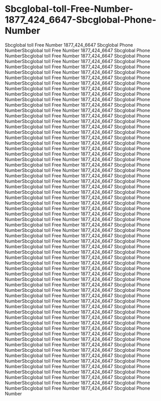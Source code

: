# Sbcglobal-toll-Free-Number-1877_424_6647-Sbcglobal-Phone-Number
Sbcglobal toll Free Number 1877_424_6647 Sbcglobal Phone NumberSbcglobal toll Free Number 1877_424_6647 Sbcglobal Phone NumberSbcglobal toll Free Number 1877_424_6647 Sbcglobal Phone NumberSbcglobal toll Free Number 1877_424_6647 Sbcglobal Phone NumberSbcglobal toll Free Number 1877_424_6647 Sbcglobal Phone NumberSbcglobal toll Free Number 1877_424_6647 Sbcglobal Phone NumberSbcglobal toll Free Number 1877_424_6647 Sbcglobal Phone NumberSbcglobal toll Free Number 1877_424_6647 Sbcglobal Phone NumberSbcglobal toll Free Number 1877_424_6647 Sbcglobal Phone NumberSbcglobal toll Free Number 1877_424_6647 Sbcglobal Phone NumberSbcglobal toll Free Number 1877_424_6647 Sbcglobal Phone NumberSbcglobal toll Free Number 1877_424_6647 Sbcglobal Phone NumberSbcglobal toll Free Number 1877_424_6647 Sbcglobal Phone NumberSbcglobal toll Free Number 1877_424_6647 Sbcglobal Phone NumberSbcglobal toll Free Number 1877_424_6647 Sbcglobal Phone NumberSbcglobal toll Free Number 1877_424_6647 Sbcglobal Phone NumberSbcglobal toll Free Number 1877_424_6647 Sbcglobal Phone NumberSbcglobal toll Free Number 1877_424_6647 Sbcglobal Phone NumberSbcglobal toll Free Number 1877_424_6647 Sbcglobal Phone NumberSbcglobal toll Free Number 1877_424_6647 Sbcglobal Phone NumberSbcglobal toll Free Number 1877_424_6647 Sbcglobal Phone NumberSbcglobal toll Free Number 1877_424_6647 Sbcglobal Phone NumberSbcglobal toll Free Number 1877_424_6647 Sbcglobal Phone NumberSbcglobal toll Free Number 1877_424_6647 Sbcglobal Phone NumberSbcglobal toll Free Number 1877_424_6647 Sbcglobal Phone NumberSbcglobal toll Free Number 1877_424_6647 Sbcglobal Phone NumberSbcglobal toll Free Number 1877_424_6647 Sbcglobal Phone NumberSbcglobal toll Free Number 1877_424_6647 Sbcglobal Phone NumberSbcglobal toll Free Number 1877_424_6647 Sbcglobal Phone NumberSbcglobal toll Free Number 1877_424_6647 Sbcglobal Phone NumberSbcglobal toll Free Number 1877_424_6647 Sbcglobal Phone NumberSbcglobal toll Free Number 1877_424_6647 Sbcglobal Phone NumberSbcglobal toll Free Number 1877_424_6647 Sbcglobal Phone NumberSbcglobal toll Free Number 1877_424_6647 Sbcglobal Phone NumberSbcglobal toll Free Number 1877_424_6647 Sbcglobal Phone NumberSbcglobal toll Free Number 1877_424_6647 Sbcglobal Phone NumberSbcglobal toll Free Number 1877_424_6647 Sbcglobal Phone NumberSbcglobal toll Free Number 1877_424_6647 Sbcglobal Phone NumberSbcglobal toll Free Number 1877_424_6647 Sbcglobal Phone NumberSbcglobal toll Free Number 1877_424_6647 Sbcglobal Phone NumberSbcglobal toll Free Number 1877_424_6647 Sbcglobal Phone NumberSbcglobal toll Free Number 1877_424_6647 Sbcglobal Phone NumberSbcglobal toll Free Number 1877_424_6647 Sbcglobal Phone NumberSbcglobal toll Free Number 1877_424_6647 Sbcglobal Phone NumberSbcglobal toll Free Number 1877_424_6647 Sbcglobal Phone NumberSbcglobal toll Free Number 1877_424_6647 Sbcglobal Phone NumberSbcglobal toll Free Number 1877_424_6647 Sbcglobal Phone NumberSbcglobal toll Free Number 1877_424_6647 Sbcglobal Phone NumberSbcglobal toll Free Number 1877_424_6647 Sbcglobal Phone NumberSbcglobal toll Free Number 1877_424_6647 Sbcglobal Phone NumberSbcglobal toll Free Number 1877_424_6647 Sbcglobal Phone NumberSbcglobal toll Free Number 1877_424_6647 Sbcglobal Phone NumberSbcglobal toll Free Number 1877_424_6647 Sbcglobal Phone NumberSbcglobal toll Free Number 1877_424_6647 Sbcglobal Phone NumberSbcglobal toll Free Number 1877_424_6647 Sbcglobal Phone NumberSbcglobal toll Free Number 1877_424_6647 Sbcglobal Phone NumberSbcglobal toll Free Number 1877_424_6647 Sbcglobal Phone NumberSbcglobal toll Free Number 1877_424_6647 Sbcglobal Phone NumberSbcglobal toll Free Number 1877_424_6647 Sbcglobal Phone NumberSbcglobal toll Free Number 1877_424_6647 Sbcglobal Phone NumberSbcglobal toll Free Number 1877_424_6647 Sbcglobal Phone NumberSbcglobal toll Free Number 1877_424_6647 Sbcglobal Phone NumberSbcglobal toll Free Number 1877_424_6647 Sbcglobal Phone NumberSbcglobal toll Free Number 1877_424_6647 Sbcglobal Phone Number
